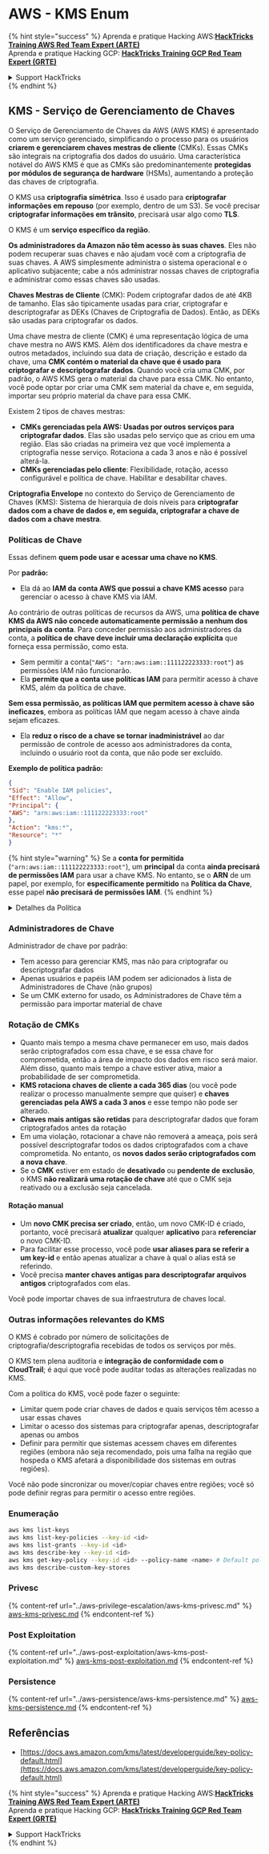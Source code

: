# AWS - KMS Enum

{% hint style="success" %}
Aprenda e pratique Hacking AWS:<img src="../../../.gitbook/assets/image (1) (1) (1).png" alt="" data-size="line">[**HackTricks Training AWS Red Team Expert (ARTE)**](https://training.hacktricks.xyz/courses/arte)<img src="../../../.gitbook/assets/image (1) (1) (1).png" alt="" data-size="line">\
Aprenda e pratique Hacking GCP: <img src="../../../.gitbook/assets/image (2).png" alt="" data-size="line">[**HackTricks Training GCP Red Team Expert (GRTE)**<img src="../../../.gitbook/assets/image (2).png" alt="" data-size="line">](https://training.hacktricks.xyz/courses/grte)

<details>

<summary>Support HackTricks</summary>

* Confira os [**planos de assinatura**](https://github.com/sponsors/carlospolop)!
* **Junte-se ao** 💬 [**grupo do Discord**](https://discord.gg/hRep4RUj7f) ou ao [**grupo do telegram**](https://t.me/peass) ou **siga**-nos no **Twitter** 🐦 [**@hacktricks\_live**](https://twitter.com/hacktricks_live)**.**
* **Compartilhe truques de hacking enviando PRs para o** [**HackTricks**](https://github.com/carlospolop/hacktricks) e [**HackTricks Cloud**](https://github.com/carlospolop/hacktricks-cloud) repositórios do github.

</details>
{% endhint %}

## KMS - Serviço de Gerenciamento de Chaves

O Serviço de Gerenciamento de Chaves da AWS (AWS KMS) é apresentado como um serviço gerenciado, simplificando o processo para os usuários **criarem e gerenciarem chaves mestras de cliente** (CMKs). Essas CMKs são integrais na criptografia dos dados do usuário. Uma característica notável do AWS KMS é que as CMKs são predominantemente **protegidas por módulos de segurança de hardware** (HSMs), aumentando a proteção das chaves de criptografia.

O KMS usa **criptografia simétrica**. Isso é usado para **criptografar informações em repouso** (por exemplo, dentro de um S3). Se você precisar **criptografar informações em trânsito**, precisará usar algo como **TLS**.

O KMS é um **serviço específico da região**.

**Os administradores da Amazon não têm acesso às suas chaves**. Eles não podem recuperar suas chaves e não ajudam você com a criptografia de suas chaves. A AWS simplesmente administra o sistema operacional e o aplicativo subjacente; cabe a nós administrar nossas chaves de criptografia e administrar como essas chaves são usadas.

**Chaves Mestras de Cliente** (CMK): Podem criptografar dados de até 4KB de tamanho. Elas são tipicamente usadas para criar, criptografar e descriptografar as DEKs (Chaves de Criptografia de Dados). Então, as DEKs são usadas para criptografar os dados.

Uma chave mestra de cliente (CMK) é uma representação lógica de uma chave mestra no AWS KMS. Além dos identificadores da chave mestra e outros metadados, incluindo sua data de criação, descrição e estado da chave, uma **CMK contém o material da chave que é usado para criptografar e descriptografar dados**. Quando você cria uma CMK, por padrão, o AWS KMS gera o material da chave para essa CMK. No entanto, você pode optar por criar uma CMK sem material da chave e, em seguida, importar seu próprio material da chave para essa CMK.

Existem 2 tipos de chaves mestras:

* **CMKs gerenciadas pela AWS: Usadas por outros serviços para criptografar dados**. Elas são usadas pelo serviço que as criou em uma região. Elas são criadas na primeira vez que você implementa a criptografia nesse serviço. Rotaciona a cada 3 anos e não é possível alterá-la.
* **CMKs gerenciadas pelo cliente**: Flexibilidade, rotação, acesso configurável e política de chave. Habilitar e desabilitar chaves.

**Criptografia Envelope** no contexto do Serviço de Gerenciamento de Chaves (KMS): Sistema de hierarquia de dois níveis para **criptografar dados com a chave de dados e, em seguida, criptografar a chave de dados com a chave mestra**.

### Políticas de Chave

Essas definem **quem pode usar e acessar uma chave no KMS**.

Por **padrão:**

*   Ela dá ao **IAM da** **conta AWS que possui a chave KMS acesso** para gerenciar o acesso à chave KMS via IAM.

Ao contrário de outras políticas de recursos da AWS, uma **política de chave KMS da AWS não concede automaticamente permissão a nenhum dos principais da conta**. Para conceder permissão aos administradores da conta, a **política de chave deve incluir uma declaração explícita** que forneça essa permissão, como esta.

* Sem permitir a conta(`"AWS": "arn:aws:iam::111122223333:root"`) as permissões IAM não funcionarão.
*   Ela **permite que a conta use políticas IAM** para permitir acesso à chave KMS, além da política de chave.

**Sem essa permissão, as políticas IAM que permitem acesso à chave são ineficazes**, embora as políticas IAM que negam acesso à chave ainda sejam eficazes.
* Ela **reduz o risco de a chave se tornar inadministrável** ao dar permissão de controle de acesso aos administradores da conta, incluindo o usuário root da conta, que não pode ser excluído.

**Exemplo de política padrão:**
```json
{
"Sid": "Enable IAM policies",
"Effect": "Allow",
"Principal": {
"AWS": "arn:aws:iam::111122223333:root"
},
"Action": "kms:*",
"Resource": "*"
}
```
{% hint style="warning" %}
Se a **conta for permitida** (`"arn:aws:iam::111122223333:root"`), um **principal** da conta **ainda precisará de permissões IAM** para usar a chave KMS. No entanto, se o **ARN** de um papel, por exemplo, for **especificamente permitido** na **Política da Chave**, esse papel **não precisará de permissões IAM**.
{% endhint %}

<details>

<summary>Detalhes da Política</summary>

Propriedades de uma política:

* Documento baseado em JSON
* Recurso --> Recursos afetados (pode ser "\*")
* Ação --> kms:Encrypt, kms:Decrypt, kms:CreateGrant ... (permissões)
* Efeito --> Permitir/Negar
* Principal --> arn afetado
* Condições (opcional) --> Condição para conceder as permissões

Concessões:

* Permite delegar suas permissões a outro principal AWS dentro de sua conta AWS. Você precisa criá-las usando as APIs do AWS KMS. Pode ser indicado o identificador CMK, o principal beneficiário e o nível de operação necessário (Decrypt, Encrypt, GenerateDataKey...)
* Após a concessão ser criada, um GrantToken e um GrantID são emitidos

**Acesso**:

* Via **política de chave** -- Se isso existir, isso tem **precedência** sobre a política IAM
* Via **política IAM**
* Via **concessões**

</details>

### Administradores de Chave

Administrador de chave por padrão:

* Tem acesso para gerenciar KMS, mas não para criptografar ou descriptografar dados
* Apenas usuários e papéis IAM podem ser adicionados à lista de Administradores de Chave (não grupos)
* Se um CMK externo for usado, os Administradores de Chave têm a permissão para importar material de chave

### Rotação de CMKs

* Quanto mais tempo a mesma chave permanecer em uso, mais dados serão criptografados com essa chave, e se essa chave for comprometida, então a área de impacto dos dados em risco será maior. Além disso, quanto mais tempo a chave estiver ativa, maior a probabilidade de ser comprometida.
* **KMS rotaciona chaves de cliente a cada 365 dias** (ou você pode realizar o processo manualmente sempre que quiser) e **chaves gerenciadas pela AWS a cada 3 anos** e esse tempo não pode ser alterado.
* **Chaves mais antigas são retidas** para descriptografar dados que foram criptografados antes da rotação
* Em uma violação, rotacionar a chave não removerá a ameaça, pois será possível descriptografar todos os dados criptografados com a chave comprometida. No entanto, os **novos dados serão criptografados com a nova chave**.
* Se o **CMK** estiver em estado de **desativado** ou **pendente de** **exclusão**, o KMS **não realizará uma rotação de chave** até que o CMK seja reativado ou a exclusão seja cancelada.

#### Rotação manual

* Um **novo CMK precisa ser criado**, então, um novo CMK-ID é criado, portanto, você precisará **atualizar** qualquer **aplicativo** para **referenciar** o novo CMK-ID.
* Para facilitar esse processo, você pode **usar aliases para se referir a um key-id** e então apenas atualizar a chave à qual o alias está se referindo.
* Você precisa **manter chaves antigas para descriptografar arquivos antigos** criptografados com elas.

Você pode importar chaves de sua infraestrutura de chaves local.

### Outras informações relevantes do KMS

O KMS é cobrado por número de solicitações de criptografia/descriptografia recebidas de todos os serviços por mês.

O KMS tem plena auditoria e **integração de conformidade com o CloudTrail**; é aqui que você pode auditar todas as alterações realizadas no KMS.

Com a política do KMS, você pode fazer o seguinte:

* Limitar quem pode criar chaves de dados e quais serviços têm acesso a usar essas chaves
* Limitar o acesso dos sistemas para criptografar apenas, descriptografar apenas ou ambos
* Definir para permitir que sistemas acessem chaves em diferentes regiões (embora não seja recomendado, pois uma falha na região que hospeda o KMS afetará a disponibilidade dos sistemas em outras regiões).

Você não pode sincronizar ou mover/copiar chaves entre regiões; você só pode definir regras para permitir o acesso entre regiões.

### Enumeração
```bash
aws kms list-keys
aws kms list-key-policies --key-id <id>
aws kms list-grants --key-id <id>
aws kms describe-key --key-id <id>
aws kms get-key-policy --key-id <id> --policy-name <name> # Default policy name is "default"
aws kms describe-custom-key-stores
```
### Privesc

{% content-ref url="../aws-privilege-escalation/aws-kms-privesc.md" %}
[aws-kms-privesc.md](../aws-privilege-escalation/aws-kms-privesc.md)
{% endcontent-ref %}

### Post Exploitation

{% content-ref url="../aws-post-exploitation/aws-kms-post-exploitation.md" %}
[aws-kms-post-exploitation.md](../aws-post-exploitation/aws-kms-post-exploitation.md)
{% endcontent-ref %}

### Persistence

{% content-ref url="../aws-persistence/aws-kms-persistence.md" %}
[aws-kms-persistence.md](../aws-persistence/aws-kms-persistence.md)
{% endcontent-ref %}

## Referências

* [https://docs.aws.amazon.com/kms/latest/developerguide/key-policy-default.html](https://docs.aws.amazon.com/kms/latest/developerguide/key-policy-default.html)

{% hint style="success" %}
Aprenda e pratique Hacking AWS:<img src="../../../.gitbook/assets/image (1) (1) (1).png" alt="" data-size="line">[**HackTricks Training AWS Red Team Expert (ARTE)**](https://training.hacktricks.xyz/courses/arte)<img src="../../../.gitbook/assets/image (1) (1) (1).png" alt="" data-size="line">\
Aprenda e pratique Hacking GCP: <img src="../../../.gitbook/assets/image (2).png" alt="" data-size="line">[**HackTricks Training GCP Red Team Expert (GRTE)**<img src="../../../.gitbook/assets/image (2).png" alt="" data-size="line">](https://training.hacktricks.xyz/courses/grte)

<details>

<summary>Support HackTricks</summary>

* Confira os [**planos de assinatura**](https://github.com/sponsors/carlospolop)!
* **Junte-se ao** 💬 [**grupo do Discord**](https://discord.gg/hRep4RUj7f) ou ao [**grupo do telegram**](https://t.me/peass) ou **siga**-nos no **Twitter** 🐦 [**@hacktricks\_live**](https://twitter.com/hacktricks_live)**.**
* **Compartilhe truques de hacking enviando PRs para os repositórios do** [**HackTricks**](https://github.com/carlospolop/hacktricks) e [**HackTricks Cloud**](https://github.com/carlospolop/hacktricks-cloud).

</details>
{% endhint %}
